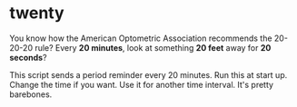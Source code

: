 # twenty

You know how the American Optometric Association recommends the 20-20-20 rule?
Every **20 minutes**, look at something **20 feet** away for **20 seconds**? 

This script sends a period reminder every 20 minutes. Run this at start up. Change the time if you want. Use it for another time interval. It's pretty barebones.